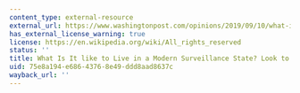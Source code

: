 ```yaml
---
content_type: external-resource
external_url: https://www.washingtonpost.com/opinions/2019/09/10/what-is-it-like-live-modern-surveillance-state-look-dubai/
has_external_license_warning: true
license: https://en.wikipedia.org/wiki/All_rights_reserved
status: ''
title: What Is It like to Live in a Modern Surveillance State? Look to Dubai
uid: 75e8a194-e686-4376-8e49-ddd8aad8637c
wayback_url: ''
---
```

